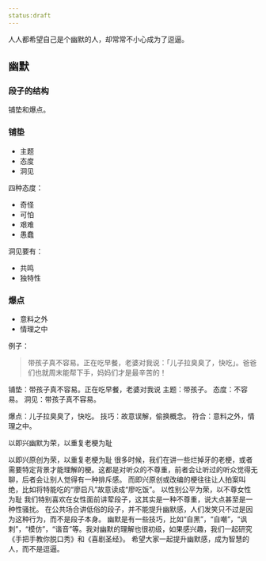 ```yaml
---
status:draft
---
```

人人都希望自己是个幽默的人，却常常不小心成为了逗逼。


## 幽默

### 段子的结构
铺垫和爆点。

### 铺垫
* 主题
* 态度
* 洞见

四种态度：
* 奇怪
* 可怕
* 艰难
* 愚蠢
 
洞见要有：
* 共鸣
* 独特性

### 爆点
* 意料之外
* 情理之中

例子：
>带孩子真不容易。正在吃早餐，老婆对我说：「儿子拉臭臭了，快吃」。爸爸们也就周末能帮下手，妈妈们才是最辛苦的！

铺垫：带孩子真不容易。正在吃早餐，老婆对我说
主题：带孩子。
态度：不容易。
洞见：带孩子真不容易。

爆点：儿子拉臭臭了，快吃。
技巧：故意误解，偷换概念。
符合：意料之外，情理之中。

以即兴幽默为荣，以重复老梗为耻

以即兴原创为荣，以重复老梗为耻
很多时候，我们在讲一些烂掉牙的老梗，或者需要特定背景才能理解的梗。这都是对听众的不尊重，前者会让听过的听众觉得无聊，后者会让别人觉得有一种排斥感。
而即兴原创或改编的梗往往让人拍案叫绝，比如将特能吃的“廖启凡”故意读成“廖吃饭”。
以性别公平为荣，以不尊女性为耻
我们特别喜欢在女性面前讲荤段子，这其实是一种不尊重，说大点甚至是一种性骚扰。
在公共场合讲低俗的段子，并不能提升幽默感，人们发笑只不过是因为这种行为，而不是段子本身。
幽默是有一些技巧，比如“自黑”，“自嘲”，“讽刺”，“模仿”，“谐音”等。我对幽默的理解也很初级，如果感兴趣，我们一起研究《手把手教你脱口秀》和《喜剧圣经》。 
希望大家一起提升幽默感，成为智慧的人，而不是逗逼。